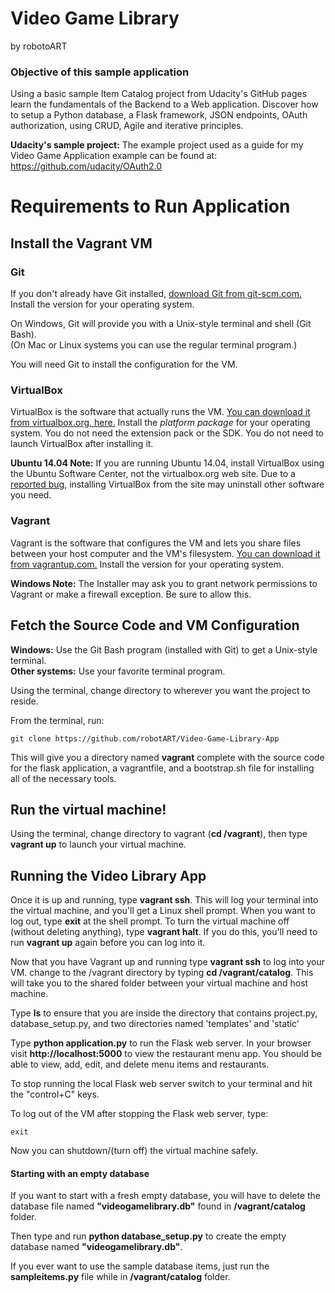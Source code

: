 # Video Game Library
by robotoART

### Objective of this sample application
Using a basic sample Item Catalog project from Udacity's GitHub pages learn the fundamentals of the Backend to a Web application. Discover how to setup a Python database, a Flask framework, JSON endpoints, OAuth authorization, using CRUD, Agile and iterative principles.

**Udacity's sample project:** The example project used as a guide for my Video Game Application example can be found at: https://github.com/udacity/OAuth2.0

# Requirements to Run Application
## Install the Vagrant VM
### Git

If you don't already have Git installed, [download Git from git-scm.com.](http://git-scm.com/downloads) Install the version for your operating system.

On Windows, Git will provide you with a Unix-style terminal and shell (Git Bash).  
(On Mac or Linux systems you can use the regular terminal program.)

You will need Git to install the configuration for the VM.

### VirtualBox

VirtualBox is the software that actually runs the VM. [You can download it from virtualbox.org, here.](https://www.virtualbox.org/wiki/Downloads)  Install the *platform package* for your operating system.  You do not need the extension pack or the SDK. You do not need to launch VirtualBox after installing it.

**Ubuntu 14.04 Note:** If you are running Ubuntu 14.04, install VirtualBox using the Ubuntu Software Center, not the virtualbox.org web site. Due to a [reported bug](http://ubuntuforums.org/showthread.php?t=2227131), installing VirtualBox from the site may uninstall other software you need.

### Vagrant

Vagrant is the software that configures the VM and lets you share files between your host computer and the VM's filesystem.  [You can download it from vagrantup.com.](https://www.vagrantup.com/downloads) Install the version for your operating system.

**Windows Note:** The Installer may ask you to grant network permissions to Vagrant or make a firewall exception. Be sure to allow this.

## Fetch the Source Code and VM Configuration

**Windows:** Use the Git Bash program (installed with Git) to get a Unix-style terminal.  
**Other systems:** Use your favorite terminal program.

Using the terminal, change directory to wherever you want the project to reside.

From the terminal, run:

    git clone https://github.com/robotART/Video-Game-Library-App

This will give you a directory named **vagrant** complete with the source code for the flask application, a vagrantfile, and a bootstrap.sh file for installing all of the necessary tools.

## Run the virtual machine!

Using the terminal, change directory to vagrant (**cd /vagrant**), then type **vagrant up** to launch your virtual machine.


## Running the Video Library App
Once it is up and running, type **vagrant ssh**. This will log your terminal into the virtual machine, and you'll get a Linux shell prompt. When you want to log out, type **exit** at the shell prompt.  To turn the virtual machine off (without deleting anything), type **vagrant halt**. If you do this, you'll need to run **vagrant up** again before you can log into it.


Now that you have Vagrant up and running type **vagrant ssh** to log into your VM.  change to the /vagrant directory by typing **cd /vagrant/catalog**. This will take you to the shared folder between your virtual machine and host machine.

Type **ls** to ensure that you are inside the directory that contains project.py, database_setup.py, and two directories named 'templates' and 'static'

Type **python application.py** to run the Flask web server. In your browser visit **http://localhost:5000** to view the restaurant menu app.  You should be able to view, add, edit, and delete menu items and restaurants.

To stop running the local Flask web server switch to your terminal and hit the "control+C" keys.

To log out of the VM after stopping the Flask web server, type:

    exit

Now you can shutdown/(turn off) the virtual machine safely.

#### Starting with an empty database
If you want to start with a fresh empty database, you will have to delete the database file named **"videogamelibrary.db"** found in **/vagrant/catalog** folder.

Then type and run **python database_setup.py** to create the empty database named **"videogamelibrary.db"**.

If you ever want to use the sample database items, just run the **sampleitems.py** file while in **/vagrant/catalog** folder.
